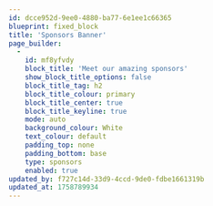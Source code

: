 ```yaml
---
id: dcce952d-9ee0-4880-ba77-6e1ee1c66365
blueprint: fixed_block
title: 'Sponsors Banner'
page_builder:
  -
    id: mf8yfvdy
    block_title: 'Meet our amazing sponsors'
    show_block_title_options: false
    block_title_tag: h2
    block_title_colour: primary
    block_title_center: true
    block_title_keyline: true
    mode: auto
    background_colour: White
    text_colour: default
    padding_top: none
    padding_bottom: base
    type: sponsors
    enabled: true
updated_by: f727c14d-33d9-4ccd-9de0-fdbe1661319b
updated_at: 1758789934
---
```

